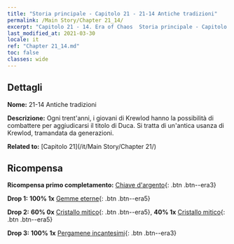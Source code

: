 ```yaml
---
title: "Storia principale - Capitolo 21 - 21-14 Antiche tradizioni"
permalink: /Main Story/Chapter 21_14/
excerpt: "Capitolo 21 - 14. Era of Chaos  Storia principale - Capitolo 21_14. 21-14 Antiche tradizioni"
last_modified_at: 2021-03-30
locale: it
ref: "Chapter 21_14.md"
toc: false
classes: wide
---
```


## Dettagli

 **Nome:** 21-14 Antiche tradizioni

 **Descrizione:** Ogni trent'anni, i giovani di Krewlod hanno la possibilità di combattere per aggiudicarsi il titolo di Duca. Si tratta di un'antica usanza di Krewlod, tramandata da generazioni.

 **Related to:** [Capitolo 21](/it/Main Story/Chapter 21/)

## Ricompensa

 **Ricompensa primo completamento:** [Chiave d'argento](/it/Items/con_693/){: .btn .btn--era3}

 **Drop 1:** **100% 1x** [Gemme eterne](/it/Items/mat_72/){: .btn .btn--era5}

 **Drop 2:** **60% 0x** [Cristallo mitico](/it/Items/mat_66/){: .btn .btn--era5}, **40% 1x** [Cristallo mitico](/it/Items/mat_66/){: .btn .btn--era5}

 **Drop 3:** **100% 1x** [Pergamene incantesimi](/it/Items/con_694/){: .btn .btn--era3}

